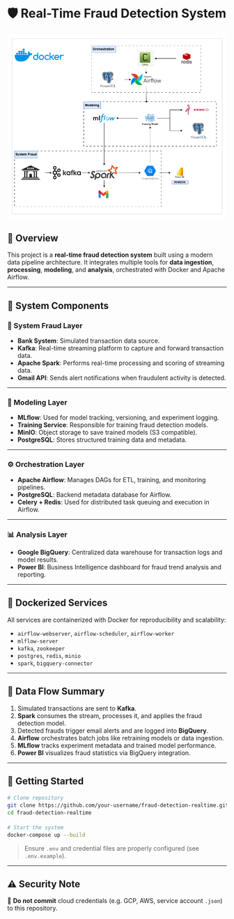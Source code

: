 # 🛡️ Real-Time Fraud Detection System

<img src="./Fraud Architecture.png" alt="Fraud Detection Architecture" width="800"/>

## 📖 Overview

This project is a **real-time fraud detection system** built using a modern data pipeline architecture. It integrates multiple tools for **data ingestion**, **processing**, **modeling**, and **analysis**, orchestrated with Docker and Apache Airflow.

---

## 🧱 System Components

### 🏦 System Fraud Layer
- **Bank System**: Simulated transaction data source.
- **Kafka**: Real-time streaming platform to capture and forward transaction data.
- **Apache Spark**: Performs real-time processing and scoring of streaming data.
- **Gmail API**: Sends alert notifications when fraudulent activity is detected.

---

### 🧠 Modeling Layer
- **MLflow**: Used for model tracking, versioning, and experiment logging.
- **Training Service**: Responsible for training fraud detection models.
- **MinIO**: Object storage to save trained models (S3 compatible).
- **PostgreSQL**: Stores structured training data and metadata.

---

### ⚙️ Orchestration Layer
- **Apache Airflow**: Manages DAGs for ETL, training, and monitoring pipelines.
- **PostgreSQL**: Backend metadata database for Airflow.
- **Celery + Redis**: Used for distributed task queuing and execution in Airflow.

---

### 📊 Analysis Layer
- **Google BigQuery**: Centralized data warehouse for transaction logs and model results.
- **Power BI**: Business Intelligence dashboard for fraud trend analysis and reporting.

---

## 🐳 Dockerized Services

All services are containerized with Docker for reproducibility and scalability:
- `airflow-webserver`, `airflow-scheduler`, `airflow-worker`
- `mlflow-server`
- `kafka`, `zookeeper`
- `postgres`, `redis`, `minio`
- `spark`, `bigquery-connector`

---

## 🔄 Data Flow Summary

1. Simulated transactions are sent to **Kafka**.
2. **Spark** consumes the stream, processes it, and applies the fraud detection model.
3. Detected frauds trigger email alerts and are logged into **BigQuery**.
4. **Airflow** orchestrates batch jobs like retraining models or data ingestion.
5. **MLflow** tracks experiment metadata and trained model performance.
6. **Power BI** visualizes fraud statistics via BigQuery integration.

---

## 🚀 Getting Started

```bash
# Clone repository
git clone https://github.com/your-username/fraud-detection-realtime.git
cd fraud-detection-realtime

# Start the system
docker-compose up --build
```

> Ensure `.env` and credential files are properly configured (see `.env.example`).

---

## ⚠️ Security Note

🚫 **Do not commit** cloud credentials (e.g. GCP, AWS, service account `.json`) to this repository.



